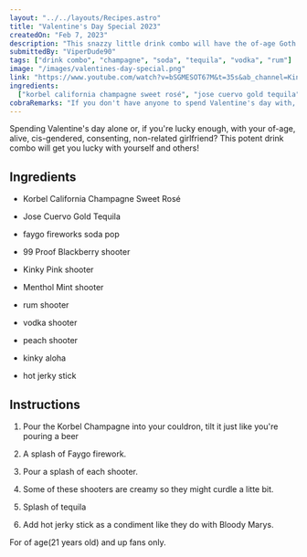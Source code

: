 ```yaml
---
layout: "../../layouts/Recipes.astro"
title: "Valentine's Day Special 2023"
createdOn: "Feb 7, 2023"
description: "This snazzy little drink combo will have the of-age Goth Chicks swooning!"
submittedBy: "ViperDude90"
tags: ["drink combo", "champagne", "soda", "tequila", "vodka", "rum"]
image: "/images/valentines-day-special.png"
link: "https://www.youtube.com/watch?v=bSGMESOT67M&t=35s&ab_channel=KingCobraJFS"
ingredients:
  ["korbel california champagne sweet rosé", "jose cuervo gold tequila"]
cobraRemarks: "If you don't have anyone to spend Valentine's day with, honestly don't trip up about it, just spend the day loving yourself."
---
```


Spending Valentine's day alone or, if you're lucky enough, with your of-age, alive, cis-gendered,
consenting, non-related girlfriend? This potent drink combo will get you lucky with yourself and others!

## Ingredients

- Korbel California Champagne Sweet Rosé

- Jose Cuervo Gold Tequila

- faygo fireworks soda pop

- 99 Proof Blackberry shooter

- Kinky Pink shooter

- Menthol Mint shooter

- rum shooter

- vodka shooter

- peach shooter

- kinky aloha

- hot jerky stick

## Instructions

1. Pour the Korbel Champagne into your couldron, tilt it just like you're pouring a beer

2. A splash of Faygo firework.

3. Pour a splash of each shooter.

4. Some of these shooters are creamy so they might curdle a litte bit.

5. Splash of tequila

6. Add hot jerky stick as a condiment like they do with Bloody Marys.

For of age(21 years old) and up fans only.
